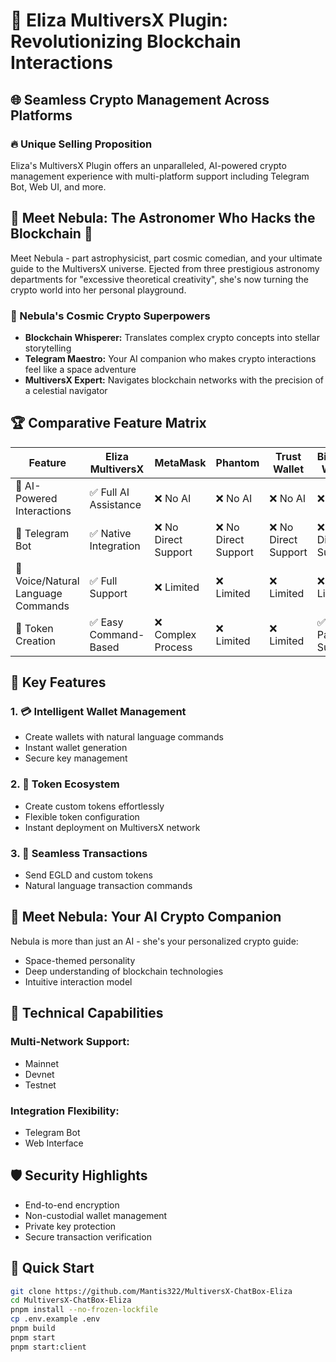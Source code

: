 # 🚀 Eliza MultiversX Plugin: Revolutionizing Blockchain Interactions

## 🌐 Seamless Crypto Management Across Platforms

### 🔥 Unique Selling Proposition
Eliza's MultiversX Plugin offers an unparalleled, AI-powered crypto management experience with multi-platform support including Telegram Bot, Web UI, and more.

## 🤖 Meet Nebula: The Astronomer Who Hacks the Blockchain 🌌
Meet Nebula - part astrophysicist, part cosmic comedian, and your ultimate guide to the MultiversX universe. Ejected from three prestigious astronomy departments for "excessive theoretical creativity", she's now turning the crypto world into her personal playground.

### 🌟 Nebula's Cosmic Crypto Superpowers
- **Blockchain Whisperer:** Translates complex crypto concepts into stellar storytelling
- **Telegram Maestro:** Your AI companion who makes crypto interactions feel like a space adventure
- **MultiversX Expert:** Navigates blockchain networks with the precision of a celestial navigator

## 🏆 Comparative Feature Matrix

| Feature                        | Eliza MultiversX  | MetaMask | Phantom | Trust Wallet | Binance Wallet |
|--------------------------------|------------------|----------|---------|--------------|---------------|
| 🤖 AI-Powered Interactions     | ✅ Full AI Assistance | ❌ No AI  | ❌ No AI | ❌ No AI      | ❌ No AI       |
| 📱 Telegram Bot                | ✅ Native Integration | ❌ No Direct Support | ❌ No Direct Support | ❌ No Direct Support | ❌ No Direct Support |
| 💬 Voice/Natural Language Commands | ✅ Full Support | ❌ Limited | ❌ Limited | ❌ Limited | ❌ Limited |
| 🚀 Token Creation              | ✅ Easy Command-Based | ❌ Complex Process | ❌ Limited | ❌ Limited | ✅ Partial Support |

## 🌟 Key Features

### 1. 💳 Intelligent Wallet Management
- Create wallets with natural language commands
- Instant wallet generation
- Secure key management

### 2. 🚀 Token Ecosystem
- Create custom tokens effortlessly
- Flexible token configuration
- Instant deployment on MultiversX network

### 3. 💸 Seamless Transactions
- Send EGLD and custom tokens
- Natural language transaction commands

## 🤖 Meet Nebula: Your AI Crypto Companion
Nebula is more than just an AI - she's your personalized crypto guide:
- Space-themed personality
- Deep understanding of blockchain technologies
- Intuitive interaction model

## 🔧 Technical Capabilities

### Multi-Network Support:
- Mainnet
- Devnet
- Testnet

### Integration Flexibility:
- Telegram Bot
- Web Interface

## 🛡️ Security Highlights
- End-to-end encryption
- Non-custodial wallet management
- Private key protection
- Secure transaction verification

## 🚀 Quick Start
```bash
git clone https://github.com/Mantis322/MultiversX-ChatBox-Eliza
cd MultiversX-ChatBox-Eliza
pnpm install --no-frozen-lockfile
cp .env.example .env
pnpm build
pnpm start
pnpm start:client
```
